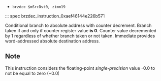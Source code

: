 * `brzdec $mSrcDst0, zimm19`

::: spec
brzdec_instruction_0xaef46144e226b571

Conditional branch to absolute address with counter decrement. Branch
taken if and only if counter register value **is 0**. Counter value
decremented by 1 regardless of whether branch taken or not taken.
Immediate provides word-addressed absolute destination address.

## Note

This instruction considers the floating-point *single-precision* value
-0.0 to not be equal to zero (+0.0)
